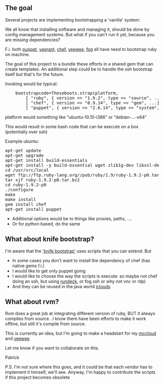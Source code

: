 ## The goal
Several projects are implementing bootstrapping a 'vanilla' system:

We all know that installing software and managing it, should be done by config management systems.
But what if you can't run it yet, because you are missing dependencies?

F.i. both [puppet](http://puppetlabs.com), [vagrant](http://vagrantup.com), [chef](http://opscode.com), [veewee](http://github.com/jedi4ever/veewee), [fog](http://github.com/geemus/fog) all have need to bootstrap ruby on machine. 

The goal of this project to a bundle these efforts in a shared gem that can create templates.
An additional step could be to handle the ssh bootstrap itself but that's for the future.

Invoking would be typical:
<pre>
	bootstrapcode=Theseboots.strap(platform,
		[ "ruby", { version => "1.9.2", type => "source", ... ],
		[ "chef", { version => "0.9.14", type => "gem", ...],
		[ "puppet", { version => "2.6.14", type => "system", ...],
</pre>

platform would something like "ubuntu-10.10-i386" or "debian-...-x64"

This would result in some bash code that can be execute on a box (potentially over ssh)

Example ubuntu:
<pre>
apt-get update
apt-get upgrade
apt-get install build-essentials
apt-get install -y build-essential wget zlib1g-dev libssl-dev libffi-dev
cd /usr/src/local
wget ftp://ftp.ruby-lang.org//pub/ruby/1.9/ruby-1.9.2-p0.tar.bz2
tar xjf ruby-1.9.2-p0.tar.bz2
cd ruby-1.9.2-p0
./configure
make
make install
gem install chef
apt-get install puppet
</pre>

- Additional options would be to things like proxies, paths, ....
- Or for python based, do the same

## What about knife bootstrap?

I'm aware that the ['knife bootstrap'](http://wiki.opscode.com/display/chef/Knife+Bootstrap) uses scripts that you can extend. But 

- In some cases you don't want to install the dependency of chef (has native gems f.i.)
- I would like to get only puppet going
- I would like to choose the way the scripts is execute: so maybe not chef doing an ssh, but using [rundeck](http://rundeck.org), or fog.ssh or why not vnc or rdp)
- And they can be reused in the java world [jclouds](http://jclouds.org)

## What about rvm?
Rvm does a great job at integrating different version of ruby, BUT it always compiles from source . I know there have been efforts to make it work offline, but still it's compile from source.


This is currently an idea, but I'm going to make a headstart for my [mccloud](http://github.com/jedi4ever/mccloud) and [veewee](http://github.com/jedi4ever/veewee)

Let me know if you want to collaborate on this. 

Patrick

P.S.  I'm not sure where this goes, and it could be that each vendor has to implement it himself, we'll see. Anyway, I'm happy to contribute the scripts if this project becomes obsolete
